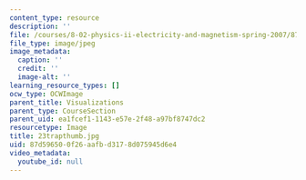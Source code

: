 ```yaml
---
content_type: resource
description: ''
file: /courses/8-02-physics-ii-electricity-and-magnetism-spring-2007/87d596500f26aafbd3178d075945d6e4_23trapthumb.jpg
file_type: image/jpeg
image_metadata:
  caption: ''
  credit: ''
  image-alt: ''
learning_resource_types: []
ocw_type: OCWImage
parent_title: Visualizations
parent_type: CourseSection
parent_uid: ea1fcef1-1143-e57e-2f48-a97bf8747dc2
resourcetype: Image
title: 23trapthumb.jpg
uid: 87d59650-0f26-aafb-d317-8d075945d6e4
video_metadata:
  youtube_id: null
---
```

